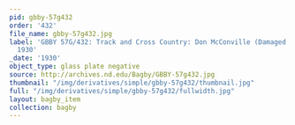 ```yaml
---
pid: gbby-57g432
order: '432'
file_name: gbby-57g432.jpg
label: 'GBBY 57G/432: Track and Cross Country: Don McConville (Damaged Negative) -
  1930'
_date: '1930'
object_type: glass plate negative
source: http://archives.nd.edu/Bagby/GBBY-57g432.jpg
thumbnail: "/img/derivatives/simple/gbby-57g432/thumbnail.jpg"
full: "/img/derivatives/simple/gbby-57g432/fullwidth.jpg"
layout: bagby_item
collection: bagby
---
```

